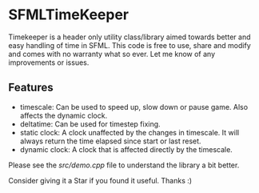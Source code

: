 # SFMLTimeKeeper
Timekeeper is a header only utility class/library aimed towards better and easy handling of time in SFML.
This code is free to use, share and modify and comes with no warranty what so ever.
Let me know of any improvements or issues. 

## Features
- timescale: Can be used to speed up, slow down or pause game. Also affects the dynamic clock.
- deltatime: Can be used for timestep fixing.
- static clock: A clock unaffected by the changes in timescale. It will always return the time elapsed since start or last reset.
- dynamic clock: A clock that is affected directly by the timescale.

Please see the _src/demo.cpp_ file to understand the library a bit better.

Consider giving it a Star if you found it useful. Thanks :)
